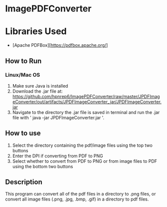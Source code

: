 # ImagePDFConverter

# Libraries Used

- [Apache PDFBox][https://pdfbox.apache.org/]

## How to Run

### Linux/Mac OS
1. Make sure Java is installed
2. Download the .jar file at: https://github.com/hpnrep6/ImagePDFConverter/raw/master/JPDFImageConverter/out/artifacts/JPDFImageConverter_jar/JPDFImageConverter.jar
3. Navigate to the directory the .jar file is saved in terminal and run the .jar file with ' java -jar JPDFImageConverter.jar '.

## How to use
1. Select the directory containing the pdf/image files using the top two buttons
2. Enter the DPI if converting from PDF to PNG
3. Select whether to convert from PDF to PNG or from image files to PDF using the bottom two buttons

## Description
This program can convert all of the pdf files in a directory to .png files, or convert all image files (.png, .jpg, .bmp, .gif) in a directory to pdf files.
